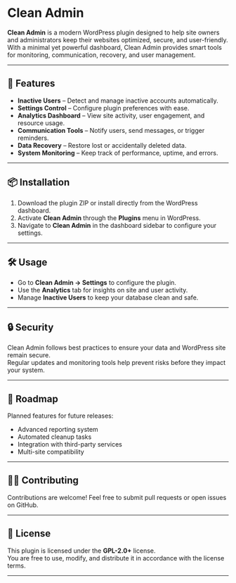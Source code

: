 # Clean Admin

**Clean Admin** is a modern WordPress plugin designed to help site owners and administrators keep their websites optimized, secure, and user-friendly.  
With a minimal yet powerful dashboard, Clean Admin provides smart tools for monitoring, communication, recovery, and user management.

---

## 🚀 Features

- **Inactive Users** – Detect and manage inactive accounts automatically.
- **Settings Control** – Configure plugin preferences with ease.
- **Analytics Dashboard** – View site activity, user engagement, and resource usage.
- **Communication Tools** – Notify users, send messages, or trigger reminders.
- **Data Recovery** – Restore lost or accidentally deleted data.
- **System Monitoring** – Keep track of performance, uptime, and errors.

---

## 📦 Installation

1. Download the plugin ZIP or install directly from the WordPress dashboard.
2. Activate **Clean Admin** through the **Plugins** menu in WordPress.
3. Navigate to **Clean Admin** in the dashboard sidebar to configure your settings.

---

## 🛠️ Usage

- Go to **Clean Admin → Settings** to configure the plugin.
- Use the **Analytics** tab for insights on site and user activity.
- Manage **Inactive Users** to keep your database clean and safe.

---

## 🔒 Security

Clean Admin follows best practices to ensure your data and WordPress site remain secure.  
Regular updates and monitoring tools help prevent risks before they impact your system.

---

## 📌 Roadmap

Planned features for future releases:

- Advanced reporting system
- Automated cleanup tasks
- Integration with third-party services
- Multi-site compatibility

---

## 👨‍💻 Contributing

Contributions are welcome! Feel free to submit pull requests or open issues on GitHub.

---

## 📜 License

This plugin is licensed under the **GPL-2.0+** license.  
You are free to use, modify, and distribute it in accordance with the license terms.

---
